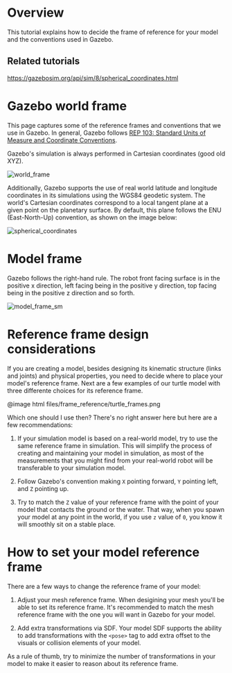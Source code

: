
# Overview

This tutorial explains how to decide the frame of reference for your model and
the conventions used in Gazebo.

## Related tutorials

https://gazebosim.org/api/sim/8/spherical_coordinates.html


# Gazebo world frame

This page captures some of the reference frames and conventions that we use in
Gazebo. In general, Gazebo follows [REP 103: Standard Units of Measure and
Coordinate Conventions](https://www.ros.org/reps/rep-0103.html).

Gazebo's simulation is always performed in Cartesian coordinates (good old XYZ). 

![world_frame](https://user-images.githubusercontent.com/1440739/156785118-225d5973-9837-49d1-8a5b-be402e3c074c.png)

Additionally, Gazebo supports the use of real world latitude and longitude
coordinates in its simulations using the WGS84 geodetic system. The world's
Cartesian coordinates correspond to a local tangent plane at a given point on
the planetary surface. By default, this plane follows the ENU (East-North-Up)
convention, as shown on the image below:

![spherical_coordinates](https://user-images.githubusercontent.com/1440739/156786820-f81d3871-2299-4c3d-a4c2-c1047a4e3b18.png)

# Model frame

Gazebo follows the right-hand rule. The robot front facing surface is in the
positive x direction, left facing being in the positive y direction, top facing
being in the positive z direction and so forth.

![model_frame_sm](https://user-images.githubusercontent.com/1440739/156787618-3795012f-3a77-4048-8a16-94d6ba163f2b.jpg)


# Reference frame design considerations

If you are creating a model, besides designing its kinematic structure (links
and joints) and physical properties, you need to decide where to place your
model's reference frame. Next are a few examples of our turtle model with three
differente choices for its reference frame.

@image html files/frame_reference/turtle_frames.png

Which one should I use then? There's no right answer here but here are a few
recommendations:

1. If your simulation model is based on a real-world model, try to use the same
reference frame in simulation. This will simplify the process of creating and 
maintaining your model in simulation, as most of the measurements that you might 
find from your real-world robot will be transferable to your simulation model.

2. Follow Gazebo's convention making `X` pointing forward, `Y` pointing
left, and `Z` pointing up. 

3. Try to match the `Z` value of your reference frame with the point of your
model that contacts the ground or the water. That way, when you spawn your model
at any point in the world, if you use `z` value of `0`, you know it will
smoothly sit on a stable place.

# How to set your model reference frame

There are a few ways to change the reference frame of your model:

1. Adjust your mesh reference frame. When desigining your mesh you'll be able to
set its reference frame. It's recommended to match the mesh reference frame with
the one you will want in Gazebo for your model.

2. Add extra transformations via SDF. Your model SDF supports the ability to add
transformations with the `<pose>` tag to add extra offset to the visuals or
collision elements of your model.

As a rule of thumb, try to minimize the number of transformations in your model
to make it easier to reason about its reference frame.
